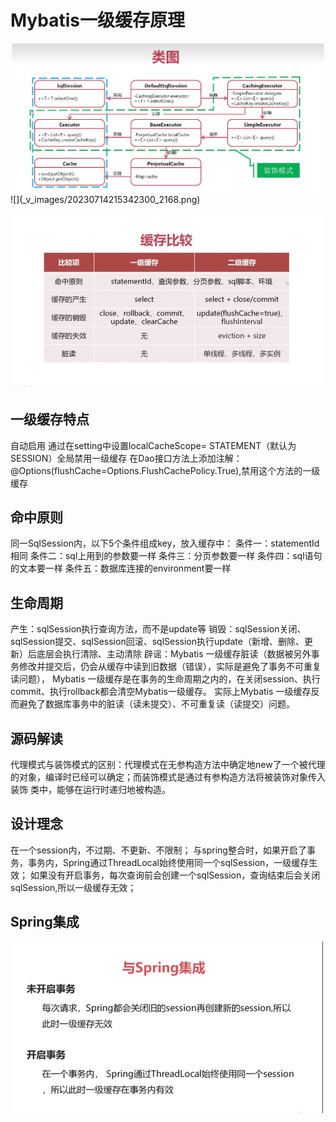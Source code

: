 # Mybatis一级缓存原理
<div align="center">
	<img src="_v_images/20230714214647389_21509.png" alt="Editor" width="500">
</div>
![](_v_images/20230714215342300_2168.png)

![](_v_images/20230714215400080_30121.png)
## 一级缓存特点
自动启用
通过在setting中设置localCacheScope= STATEMENT（默认为SESSION）全局禁用一级缓存
在Dao接口方法上添加注解：@Options(flushCache=Options.FlushCachePolicy.True),禁用这个方法的一级缓存

## 命中原则
同一SqlSession内，以下5个条件组成key，放入缓存中：
条件一：statementId相同
条件二：sql上用到的参数要一样
条件三：分页参数要一样 
条件四：sql语句的文本要一样
条件五：数据库连接的environment要一样
## 生命周期
产生：sqlSession执行查询方法，而不是update等
销毁：sqlSession关闭、sqlSession提交、sqlSession回滚、sqlSession执行update（新增、删除、更新）后底层会执行清除、主动清除
辟谣：Mybatis 一级缓存脏读（数据被另外事务修改并提交后，仍会从缓存中读到旧数据（错误），实际是避免了事务不可重复读问题）， Mybatis 一级缓存是在事务的生命周期之内的，在关闭session、执行commit、执行rollback都会清空Mybatis一级缓存。 实际上Mybatis 一级缓存反而避免了数据库事务中的脏读（读未提交）、不可重复读（读提交）问题。
## 源码解读
代理模式与装饰模式的区别：代理模式在无参构造方法中确定地new了一个被代理的对象，编译时已经可以确定；而装饰模式是通过有参构造方法将被装饰对象传入装饰 类中，能够在运行时递归地被构造。
## 设计理念
在一个session内，不过期、不更新、不限制；
与spring整合时，如果开启了事务，事务内，Spring通过ThreadLocal始终使用同一个sqlSession，一级缓存生效； 如果没有开启事务，每次查询前会创建一个sqlSession，查询结束后会关闭sqlSession,所以一级缓存无效； 
## Spring集成
![](_v_images/20230714215752214_555.png)
